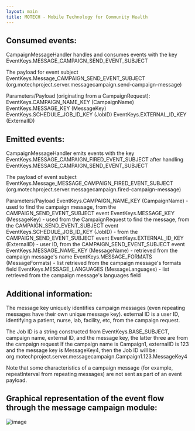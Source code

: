 ```yaml
---
layout: main
title: MOTECH - Mobile Technology for Community Health
---
```



## Consumed events:
CampaignMessageHandler handles and consumes events with the key EventKeys.MESSAGE_CAMPAIGN_SEND_EVENT_SUBJECT

The payload for event subject EventKeys.Message_CAMPAIGN_SEND_EVENT_SUBJECT (org.motechproject.server.messagecampaign.send-campaign-message)

Parameters/Payload (originating from a CampaignRequest):
EventKeys.CAMPAIGN_NAME_KEY (CampaignName)
EventKeys.MESSAGE_KEY (MessageKey)
EventKeys.SCHEDULE_JOB_ID_KEY (JobID)
EventKeys.EXTERNAL_ID_KEY (ExternalID)



## Emitted events:
CampaignMessageHandler emits events with the key EventKeys.MESSAGE_CAMPAIGN_FIRED_EVENT_SUBJECT after handling EventKeys.MESSAGE_CAMPAIGN_SEND_EVENT_SUBJECT

The payload of event subject EventKeys.Message_MESSAGE_CAMPAIGN_FIRED_EVENT_SUBJECT (org.motechproject.server.messagecampaign.fired-campaign-message)

Parameters/Payload
EventKeys.CAMPAIGN_NAME_KEY (CampaignName) - used to find the campaign message, from the CAMPAIGN_SEND_EVENT_SUBJECT event
EventKeys.MESSAGE_KEY (MessageKey) - used from the CampaignRequest to find the message, from the CAMPAIGN_SEND_EVENT_SUBJECT event
EventKeys.SCHEDULE_JOB_ID_KEY (JobID) - from the CAMPAIGN_SEND_EVENT_SUBJECT event
EventKeys.EXTERNAL_ID_KEY (ExternalID) - user ID, from the CAMPAIGN_SEND_EVENT_SUBJECT event
EventKeys.MESSAGE_NAME_KEY (MessageName) - retrieved from the campaign message's name
EventKeys.MESSAGE_FORMATS (MessageFormats) - list retrieved from the campaign message's formats field
EventKeys.MESSAGE_LANGUAGES (MessageLanguages) - list retrieved from the campaign message's languages field

## Additional information:

The message key uniquely identifies campaign messages (even repeating messages have their own unique message key).
external ID is a user ID, identifying a patient, nurse, lab, facility, etc, from the campaign request.

The Job ID is a string constructed from EventKeys.BASE_SUBJECT, campaign name, external ID, and the message key, the latter three are from the campaign request
If the campaign name is Campaign1, externalID is 123 and the message key is MessageKey4, then the Job ID will be:
org.motechproject.server.messagecampaign.Campaign1.123.MessageKey4

Note that some characteristics of a campaign message (for example, repeatInterval from repeating messages) are not sent as part of an event payload.


## Graphical representation of the event flow through the message campaign module:

![image](http://motechdocumentation.wikispaces.com/file/view/campaignmessageflow.png/256634880/campaignmessageflow.png)
